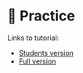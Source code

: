 # 🐍 Practice

Links to tutorial:

- [Students version](../../10-Tutorials/3_regression_students/)
- [Full version](../../10-Tutorials/3_regression/)
